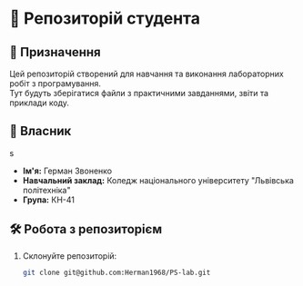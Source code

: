 # 📘 Репозиторій студента

## 🎯 Призначення

Цей репозиторій створений для навчання та виконання лабораторних робіт з програмування.  
Тут будуть зберігатися файли з практичними завданнями, звіти та приклади коду.

## 👤 Власник
s
- **Ім'я:** Герман Звоненко
- **Навчальний заклад:** Коледж національного університету "Львівська політехніка"
- **Група:** КН-41

## 🛠 Робота з репозиторієм

1. Склонуйте репозиторій:
   ```bash
   git clone git@github.com:Herman1968/PS-lab.git
   ```
